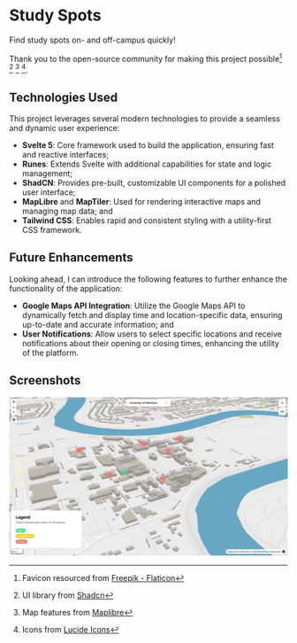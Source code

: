 # Study Spots

Find study spots on- and off-campus quickly!

Thank you to the open-source community for making this project possible[^1] [^2]
[^3] [^4].

## Technologies Used

This project leverages several modern technologies to provide a seamless and
dynamic user experience:

- **Svelte 5**: Core framework used to build the application, ensuring fast and
  reactive interfaces;
- **Runes**: Extends Svelte with additional capabilities for state and logic
  management;
- **ShadCN**: Provides pre-built, customizable UI components for a polished user
  interface;
- **MapLibre** and **MapTiler**: Used for rendering interactive maps and
  managing map data; and
- **Tailwind CSS**: Enables rapid and consistent styling with a utility-first
  CSS framework.

## Future Enhancements

Looking ahead, I can introduce the following features to further enhance the
functionality of the application:

- **Google Maps API Integration**: Utilize the Google Maps API to dynamically
  fetch and display time and location-specific data, ensuring up-to-date and
  accurate information; and
- **User Notifications**: Allow users to select specific locations and receive
  notifications about their opening or closing times, enhancing the utility of
  the platform.

## Screenshots

![](./static/desktop.png "Desktop View")

[^1]:
    Favicon resourced from
    [Freepik - Flaticon](https://www.flaticon.com/free-icons/study)

[^2]: UI library from [Shadcn](https://www.shadcn-svelte.com/)

[^3]: Map features from [Maplibre](https://maplibre.org/)

[^4]: Icons from [Lucide Icons](https://lucide.dev/)
